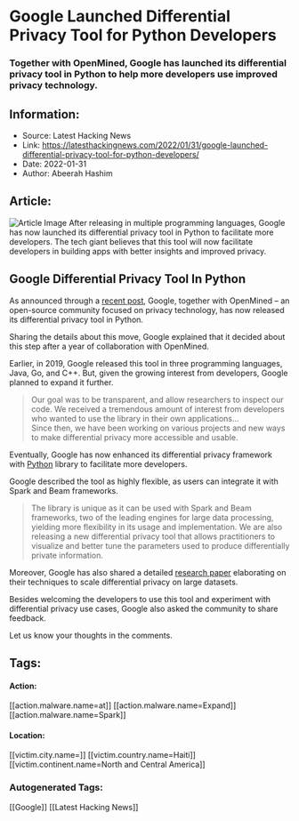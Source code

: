 # Google Launched Differential Privacy Tool for Python Developers
### Together with OpenMined, Google has launched its differential privacy tool in Python to help more developers use improved privacy technology.

## Information:
+ Source: Latest Hacking News
+ Link: https://latesthackingnews.com/2022/01/31/google-launched-differential-privacy-tool-for-python-developers/
+ Date: 2022-01-31
+ Author: Abeerah Hashim


## Article:
![Article Image](https://latesthackingnews.com/wp-content/uploads/2022/01/cyber-security-gf1f4b9331_640.jpeg)
 After releasing in multiple programming languages, Google has now launched its differential privacy tool in Python to facilitate more developers. The tech giant believes that this tool will now facilitate developers in building apps with better insights and improved privacy.

 Google Differential Privacy Tool In Python
------------------------------------------

 As announced through a [recent post](https://developers.googleblog.com/2022/01/expanding-access-to-differential-privacy.html), Google, together with OpenMined – an open-source community focused on privacy technology, has now released its differential privacy tool in Python.

 Sharing the details about this move, Google explained that it decided about this step after a year of collaboration with OpenMined.

 Earlier, in 2019, Google released this tool in three programming languages, Java, Go, and C++. But, given the growing interest from developers, Google planned to expand it further.

 
> Our goal was to be transparent, and allow researchers to inspect our code. We received a tremendous amount of interest from developers who wanted to use the library in their own applications…  
>  Since then, we have been working on various projects and new ways to make differential privacy more accessible and usable.
> 
> 

 Eventually, Google has now enhanced its differential privacy framework with [Python](https://latesthackingnews.com/2016/09/04/python-favorite-programming-language-hackers/) library to facilitate more developers.

 Google described the tool as highly flexible, as users can integrate it with Spark and Beam frameworks.

 
> The library is unique as it can be used with Spark and Beam frameworks, two of the leading engines for large data processing, yielding more flexibility in its usage and implementation. We are also releasing a new differential privacy tool that allows practitioners to visualize and better tune the parameters used to produce differentially private information.
> 
> 

 Moreover, Google has also shared a detailed [research paper](https://arxiv.org/pdf/2201.11603.pdf) elaborating on their techniques to scale differential privacy on large datasets.

 Besides welcoming the developers to use this tool and experiment with differential privacy use cases, Google also asked the community to share feedback.

 Let us know your thoughts in the comments.

   


## Tags:

#### Action:
[[action.malware.name=at]] [[action.malware.name=Expand]] [[action.malware.name=Spark]]

#### Location:
[[victim.city.name=]] [[victim.country.name=Haiti]] [[victim.continent.name=North and Central America]]

### Autogenerated Tags:
[[Google]] [[Latest Hacking News]]

